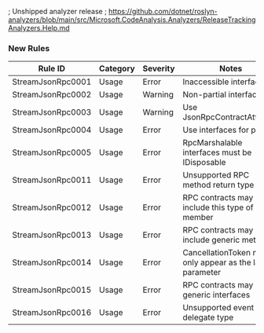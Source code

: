 ﻿; Unshipped analyzer release
; https://github.com/dotnet/roslyn-analyzers/blob/main/src/Microsoft.CodeAnalysis.Analyzers/ReleaseTrackingAnalyzers.Help.md

### New Rules

Rule ID | Category | Severity | Notes
--------|----------|----------|-------
StreamJsonRpc0001 | Usage | Error | Inaccessible interface
StreamJsonRpc0002 | Usage | Warning | Non-partial interface
StreamJsonRpc0003 | Usage | Warning | Use JsonRpcContractAttribute
StreamJsonRpc0004 | Usage | Error | Use interfaces for proxies
StreamJsonRpc0005 | Usage | Error | RpcMarshalable interfaces must be IDisposable
StreamJsonRpc0011 | Usage | Error | Unsupported RPC method return type
StreamJsonRpc0012 | Usage | Error | RPC contracts may not include this type of member
StreamJsonRpc0013 | Usage | Error | RPC contracts may not include generic methods
StreamJsonRpc0014 | Usage | Error | CancellationToken may only appear as the last parameter
StreamJsonRpc0015 | Usage | Error | RPC contracts may not be generic interfaces
StreamJsonRpc0016 | Usage | Error | Unsupported event delegate type
